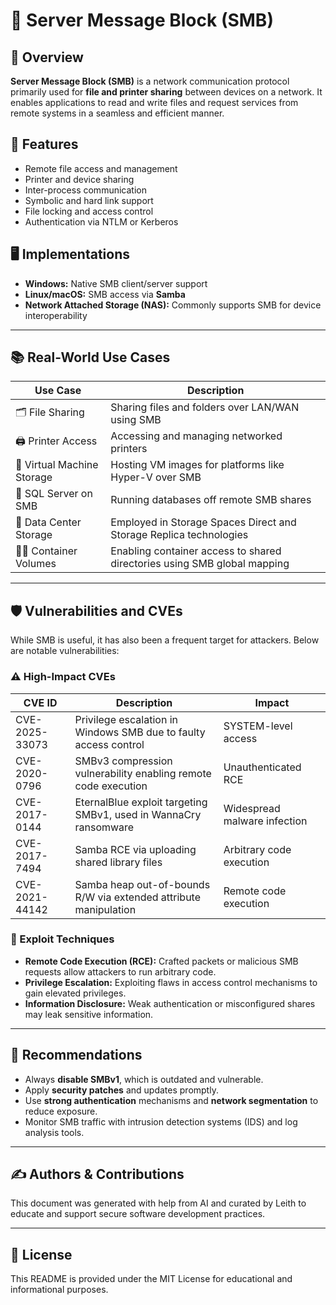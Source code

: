 # 📁 Server Message Block (SMB)

## 📌 Overview

**Server Message Block (SMB)** is a network communication protocol primarily used for **file and printer sharing** between devices on a network. It enables applications to read and write files and request services from remote systems in a seamless and efficient manner.

## 🔧 Features

- Remote file access and management
- Printer and device sharing
- Inter-process communication
- Symbolic and hard link support
- File locking and access control
- Authentication via NTLM or Kerberos

## 🖥️ Implementations

- **Windows:** Native SMB client/server support
- **Linux/macOS:** SMB access via **Samba**
- **Network Attached Storage (NAS):** Commonly supports SMB for device interoperability

---

## 📚 Real-World Use Cases

| Use Case                  | Description                                                               |
|---------------------------|---------------------------------------------------------------------------|
| 🗂️ File Sharing          | Sharing files and folders over LAN/WAN using SMB                           |
| 🖨️ Printer Access        | Accessing and managing networked printers                                 |
| 🧠 Virtual Machine Storage| Hosting VM images for platforms like Hyper-V over SMB                      |
| 🧮 SQL Server on SMB      | Running databases off remote SMB shares                                   |
| 🧰 Data Center Storage    | Employed in Storage Spaces Direct and Storage Replica technologies         |
| 🧑‍💻 Container Volumes    | Enabling container access to shared directories using SMB global mapping    |

---

## 🛡️ Vulnerabilities and CVEs

While SMB is useful, it has also been a frequent target for attackers. Below are notable vulnerabilities:

### ⚠️ High-Impact CVEs

| CVE ID         | Description                                                                 | Impact                       |
|----------------|-----------------------------------------------------------------------------|-------------------------------|
| CVE-2025-33073 | Privilege escalation in Windows SMB due to faulty access control            | SYSTEM-level access          |
| CVE-2020-0796  | SMBv3 compression vulnerability enabling remote code execution              | Unauthenticated RCE          |
| CVE-2017-0144  | EternalBlue exploit targeting SMBv1, used in WannaCry ransomware             | Widespread malware infection |
| CVE-2017-7494  | Samba RCE via uploading shared library files                                 | Arbitrary code execution     |
| CVE-2021-44142 | Samba heap out-of-bounds R/W via extended attribute manipulation             | Remote code execution        |

### 🧠 Exploit Techniques

- **Remote Code Execution (RCE):** Crafted packets or malicious SMB requests allow attackers to run arbitrary code.
- **Privilege Escalation:** Exploiting flaws in access control mechanisms to gain elevated privileges.
- **Information Disclosure:** Weak authentication or misconfigured shares may leak sensitive information.

---

## 🧠 Recommendations

- Always **disable SMBv1**, which is outdated and vulnerable.
- Apply **security patches** and updates promptly.
- Use **strong authentication** mechanisms and **network segmentation** to reduce exposure.
- Monitor SMB traffic with intrusion detection systems (IDS) and log analysis tools.

---

## ✍️ Authors & Contributions

This document was generated with help from AI and curated by Leith to educate and support secure software development practices.

---

## 📜 License

This README is provided under the MIT License for educational and informational purposes.

